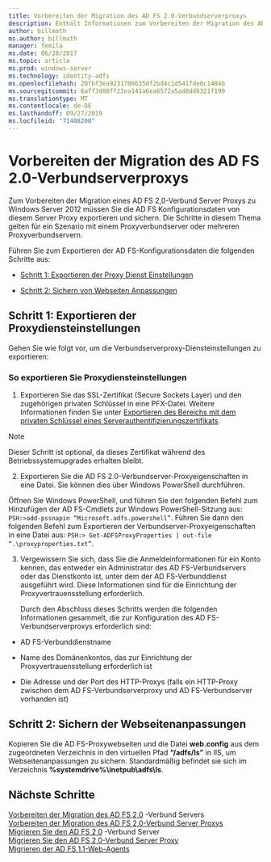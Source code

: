 ```yaml
---
title: Vorbereiten der Migration des AD FS 2.0-Verbundserverproxys
description: Enthält Informationen zum Vorbereiten der Migration des AD FS Server Proxys zu Windows Server 2012.
author: billmath
ms.author: billmath
manager: femila
ms.date: 06/28/2017
ms.topic: article
ms.prod: windows-server
ms.technology: identity-adfs
ms.openlocfilehash: 20fbf3ea9231706635df2bd4c1d541fde0c1484b
ms.sourcegitcommit: 6aff3d88ff22ea141a6ea6572a5ad8dd6321f199
ms.translationtype: MT
ms.contentlocale: de-DE
ms.lasthandoff: 09/27/2019
ms.locfileid: "71408200"
---
```

# <a name="prepare-to-migrate-the-ad-fs-20-federation-server-proxy"></a>Vorbereiten der Migration des AD FS 2.0-Verbundserverproxys

Zum Vorbereiten der Migration eines AD FS 2,0-Verbund Server Proxys zu Windows Server 2012 müssen Sie die AD FS Konfigurationsdaten von diesem Server Proxy exportieren und sichern.  Die Schritte in diesem Thema gelten für ein Szenario mit einem Proxyverbundserver oder mehreren Proxyverbundservern.  
  
 Führen Sie zum Exportieren der AD FS-Konfigurationsdaten die folgenden Schritte aus:  
  
-   [Schritt 1: Exportieren der Proxy Dienst Einstellungen](#step-1-export-proxy-service-settings)  
  
-   [Schritt 2: Sichern von Webseiten Anpassungen](#step-2-back-up-webpage-customizations)  
  
##  <a name="step-1-export-proxy-service-settings"></a>Schritt 1: Exportieren der Proxydiensteinstellungen  
 Gehen Sie wie folgt vor, um die Verbundserverproxy-Diensteinstellungen zu exportieren:  
  
### <a name="to-export-proxy-service-settings"></a>So exportieren Sie Proxydiensteinstellungen  
  
1.  Exportieren Sie das SSL-Zertifikat (Secure Sockets Layer) und den zugehörigen privaten Schlüssel in eine PFX-Datei. Weitere Informationen finden Sie unter [Exportieren des Bereichs mit dem privaten Schlüssel eines Serverauthentifizierungszertifikats](export-the-private-key-portion-of-a-server-authentication-certificate.md).  
  
> [!NOTE]
>  Dieser Schritt ist optional, da dieses Zertifikat während des Betriebssystemupgrades erhalten bleibt.  
  
2. Exportieren Sie die AD FS 2.0-Verbundserver-Proxyeigenschaften in eine Datei. Sie können dies über Windows PowerShell durchführen.  
  
Öffnen Sie Windows PowerShell, und führen Sie den folgenden Befehl zum Hinzufügen der AD FS-Cmdlets zur Windows PowerShell-Sitzung aus: `PSH:>add-pssnapin “Microsoft.adfs.powershell”`. Führen Sie dann den folgenden Befehl zum Exportieren der Verbundserver-Proxyeigenschaften in eine Datei aus: `PSH:> Get-ADFSProxyProperties | out-file “.\proxyproperties.txt”`.  
  
3. Vergewissern Sie sich, dass Sie die Anmeldeinformationen für ein Konto kennen, das entweder ein Administrator des AD FS-Verbundservers oder das Dienstkonto ist, unter dem der AD FS-Verbunddienst ausgeführt wird.  Diese Informationen sind für die Einrichtung der Proxyvertrauensstellung erforderlich.  
  
   Durch den Abschluss dieses Schritts werden die folgenden Informationen gesammelt, die zur Konfiguration des AD FS-Verbundserverproxys erforderlich sind:  
  
-   AD FS-Verbunddienstname  
  
-   Name des Domänenkontos, das zur Einrichtung der Proxyvertrauensstellung erforderlich ist  
  
-   Die Adresse und der Port des HTTP-Proxys (falls ein HTTP-Proxy zwischen dem AD FS-Verbundserverproxy und AD FS-Verbundserver vorhanden ist)  
  
##  <a name="step-2-back-up-webpage-customizations"></a>Schritt 2: Sichern der Webseitenanpassungen  
 Kopieren Sie die AD FS-Proxywebseiten und die Datei **web.config** aus dem zugeordneten Verzeichnis in den virtuellen Pfad **“/adfs/ls”** in IIS, um Webseitenanpassungen zu sichern.  Standardmäßig befindet sie sich im Verzeichnis **%systemdrive%\inetpub\adfs\ls**.  
  
## <a name="next-steps"></a>Nächste Schritte
 [Vorbereiten der Migration des AD FS 2,0](prepare-to-migrate-ad-fs-fed-server.md) -Verbund Servers   
 [Vorbereiten der Migration des AD FS 2,0-Verbund Server Proxys](prepare-to-migrate-ad-fs-fed-proxy.md)   
 [Migrieren Sie den AD FS 2,0](migrate-the-ad-fs-fed-server.md) -Verbund Server   
 [Migrieren Sie den AD FS 2,0-Verbund Server Proxy](migrate-the-ad-fs-2-fed-server-proxy.md)   
 [Migrieren der AD FS 1.1-Web-Agents](migrate-the-ad-fs-web-agent.md)
